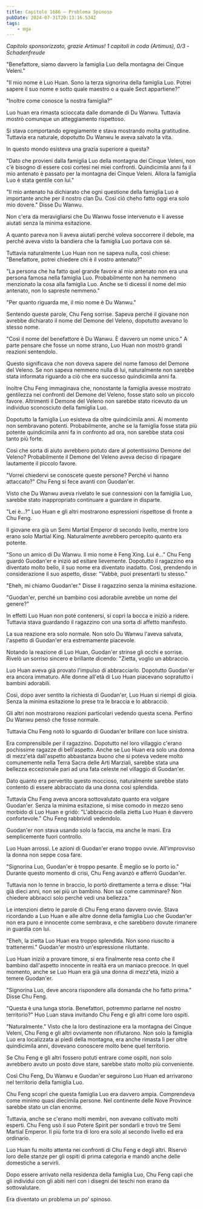 ```yaml
---
title: Capitolo 1686 – Problema Spinoso
pubDate: 2024-07-31T20:13:16.534Z
tags:
    - mga
---
```



<em>Capitolo sponsorizzato, grazie Artimus!
1 capitoli in coda (Artimus), 0/3
-Schadenfreude</em>


"Benefattore, siamo davvero la famiglia Luo della montagna dei Cinque Veleni."


"Il mio nome è Luo Huan. Sono la terza signorina della famiglia Luo. Potrei sapere il suo nome e sotto quale maestro o a quale Sect appartiene?"


"Inoltre come conosce la nostra famiglia?"


Luo huan era rimasta scioccata dalle domande di Du Wanwu. Tuttavia mostrò comunque un atteggiamento rispettoso.


Si stava comportando egregiamente e stava mostrando molta gratitudine. Tuttavia era naturale, dopotutto Du Wanwu le aveva salvato la vita.


In questo mondo esisteva una grazia superiore a questa?


"Dato che provieni dalla famiglia Luo della montagna dei Cinque Veleni, non c'è bisogno di essere così cortesi nei miei confronti. Quindicimila anni fa il mio antenato è passato per la montagna dei Cinque Veleni. Allora la famiglia Luo è stata gentile con lui."


"Il mio antenato ha dichiarato che ogni questione della famiglia Luo è importante anche per il nostro clan Du. Così ciò cheho fatto oggi era solo mio dovere." Disse Du Wanwu.


Non c'era da meravigliarsi che Du Wanwu fosse intervenuto e li avesse aiutati senza la minima esitazione.


A quanto pareva non li aveva aiutati perché voleva soccorrere il debole, ma perché aveva visto la bandiera che la famiglia Luo portava con sé.


Tuttavia naturalmente Luo Huan non ne sapeva nulla, così chiese: "Benefattore, potrei chiedere chi è il vostro antenato?"


"La persona che ha fatto quel grande favore al mio antenato non era una persona famosa nella famiglia Luo. Probabilmente non ha nemmeno menzionato la cosa alla famiglia Luo. Anche se ti dicessi il nome del mio antenato, non lo sapreste nemmeno."


"Per quanto riguarda me, il mio nome è Du Wanwu."


Sentendo queste parole, Chu Feng sorrise. Sapeva perché il giovane non avrebbe dichiarato il nome del Demone del Veleno, dopotutto avevano lo stesso nome.


"Così il nome del benefattore è Du Wanwu. È davvero un nome unico." A parte pensare che fosse un nome strano, Luo Huan non mostrò grandi reazioni sentendolo.


Questo significava che non doveva sapere del nome famoso del Demone del Veleno. Se non sapeva nemmeno nulla di lui, naturalmente non sarebbe stata informata riguardo a ciò che era successo quindicimila anni fa.


Inoltre Chu Feng immaginava che, nonostante la famiglia avesse mostrato gentilezza nei confronti del Demone del Veleno, fosse stato solo un piccolo favore. Altrimenti il Demone del Veleno non sarebbe stato ricevuto da un individuo sconosciuto della famiglia Luo.


Dopotutto la famiglia Luo esisteva da oltre quindicimila anni. Al momento non sembravano potenti. Probabilmente, anche se la famiglia fosse stata più potente quindicimila anni fa in confronto ad ora, non sarebbe stata così tanto più forte.


Così che sorta di aiuto avrebbero potuto dare al potentissimo Demone del Veleno? Probabilmente il Demone del Veleno aveva deciso di ripagare lautamente il piccolo favore.


"Vorrei chiedervi se conoscete queste persone? Perché vi hanno attaccato?" Chu Feng si fece avanti con Guodan'er.


Visto che Du Wanwu aveva rivelato le sue connessioni con la famiglia Luo, sarebbe stato inappropriato continuare a guardare in disparte.


"Lei è...?" Luo Huan e gli altri mostrarono espressioni rispettose di fronte a Chu Feng.


Il giovane era già un Semi Martial Emperor di secondo livello, mentre loro erano solo Martial King. Naturalmente avrebbero percepito quanto era potente.


"Sono un amico di Du Wanwu. Il mio nome è Feng Xing. Lui è..." Chu Feng guardò Guodan'er e iniziò ad esitare lievemente. Dopotutto il ragazzino era diventato molto bello, il suo nome era diventato inadatto. Così, prendendo in considerazione il suo aspetto, disse: "Vabbè, puoi presentarti tu stesso."


"Eheh, mi chiamo Guodan'er." Disse il ragazzino senza la minima esitazione.


"Guodan'er, perché un bambino così adorabile avrebbe un nome del genere?"


In effetti Luo Huan non poté contenersi, si coprì la bocca e iniziò a ridere. Tuttavia stava guardando il ragazzino con una sorta di affetto manifesto.


La sua reazione era solo normale. Non solo Du Wanwu l'aveva salvata, l'aspetto di Guodan'er era estremamente piacevole.


Notando la reazione di Luo Huan, Guodan'er strinse gli occhi e sorrise. Rivelò un sorriso sincero e brillante dicendo: "Zietta, voglio un abbraccio.


Luo Huan aveva già provato l'impulso di abbracciarlo. Dopotutto Guodan'er era ancora immaturo. Alle donne all'età di Luo Huan piacevano sopratutto i bambini adorabili.


Così, dopo aver sentito la richiesta di Guodan'er, Luo Huan si riempì di gioia. Senza la minima esitazione lo prese tra le braccia e lo abbracciò.


Gli altri non mostrarono reazioni particolari vedendo questa scena. Perfino Du Wanwu pensò che fosse normale.


Tuttavia Chu Feng notò lo sguardo di Guodan'er brillare con luce sinistra.


Era comprensibile per il ragazzino. Dopotutto nel loro villaggio c'erano pochissime ragazze di bell'aspetto. Anche se Luo Huan era solo una donna di mezz'età dall'aspetto abbastanza buono che si poteva vedere molto comunemente nella Terra Sacra delle Arti Marziali, sarebbe stata una bellezza eccezionale pari ad una fata celeste nel villaggio di Guodan'er.


Dato quanto era pervertito questo moccioso, naturalmente sarebbe stato contento di essere abbracciato da una donna così splendida.


Tuttavia Chu Feng aveva ancora sottovalutato quanto era volgare Guodan'er. Senza la minima esitazione, si mise comodo in mezzo seno morbido di Luo Huan e gridò: "L'abbraccio della zietta Luo Huan è davvero confortevole." Chu Feng rabbrividì vedendolo.


Guodan'er non stava usando solo la faccia, ma anche le mani. Era semplicemente fuori controllo.


Luo Huan arrossì. Le azioni di Guodan'er erano troppo ovvie. All'improvviso la donna non seppe cosa fare.


"Signorina Luo, Guodan'er è troppo pesante. È meglio se lo porto io." Durante questo momento di crisi, Chu Feng avanzò e afferrò Guodan'er.


Tuttavia non lo tenne in braccio, lo portò direttamente a terra e disse: "Hai già dieci anni, non sei più un bambino. Non sai come camminare? Non chiedere abbracci solo perché vedi una bellezza."


Le intenzioni dietro le parole di Chu Feng erano davvero ovvie. Stava ricordando a Luo Huan e alle altre donne della famiglia Luo che Guodan'er non era puro e innocente come sembrava, e che sarebbero dovute rimanere in guardia con lui.


"Eheh, la zietta Luo Huan era troppo splendida. Non sono riuscito a trattenermi." Guodan'er mostrò un'espressione riluttante.


Luo Huan iniziò a provare timore, si era finalmente resa conto che il bambino dall'aspetto innocente in realtà era un maniaco precoce. In quel momento, anche se Luo Huan era già una donna di mezz'età, iniziò a temere Guodan'er.


"Signorina Luo, deve ancora rispondere alla domanda che ho fatto prima." Disse Chu Feng.


"Questa è una lunga storia. Benefattori, potremmo parlarne nel nostro territorio?" Huo Luan stava invitando Chu Feng e gli altri come loro ospiti.


"Naturalmente." Visto che la loro destinazione era la montagna dei Cinque Veleni, Chu Feng e gli altri ovviamente non rifiutarono. Non solo la famiglia Luo era localizzata ai piedi della montagna, era anche rimasta lì per oltre quindicimila anni, dovevano conoscere molto bene quel territorio.


Se Chu Feng e gli altri fossero potuti entrare come ospiti, non solo avrebbero avuto un posto dove stare, sarebbe stato molto più conveniente.


Così Chu Feng, Du Wanwu e Guodan'er seguirono Luo Huan ed arrivarono nel territorio della famiglia Luo.


Chu Feng scoprì che questa famiglia Luo era davvero ampia. Comprendeva come minimo quasi diecimila persone. Nel continente delle Nove Province sarebbe stato un clan enorme.


Tuttavia, anche se c'erano molti membri, non avevano coltivato molti esperti. Chu Feng usò il suo Potere Spirit per sondarli e trovò tre Semi Martial Emperor. Il più forte tra di loro era solo al secondo livello ed era ordinario.


Luo Huan fu molto attenta nei confronti di Chu Feng e degli altri. Riservò loro delle stanze per gli ospiti di prima categoria e mandò anche delle domestiche a servirli.


Dopo essere arrivato nella residenza della famiglia Luo, Chu Feng capì che gli individui con gli abiti neri con i disegni dei teschi non erano da sottovalutare.


Era diventato un problema un po' spinoso.
                                


                                



